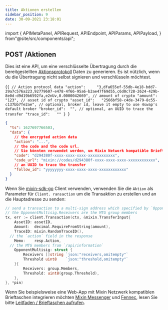 ```yaml
---
title: Aktionen erstellen
sidebar_position: 9
date: 30-09-2021 23:18:01
---
```


import { APIMetaPanel, APIRequest, APIEndpoint, APIParams, APIPayload, } from"@site/src/components/api";

## POST /Aktionen

Dies ist eine API, um eine verschlüsselte Übertragung durch die bereitgestellten [Aktionsprotokoll](../action-protocol) Daten zu generieren. Es ist nützlich, wenn du die Übertragung nicht selbst signieren und verschlüsseln möchtest.

<APIEndpoint base="https://api.4swap.org/api" url="/actions" />

<APIMetaPanel scope="Authorized" /><APIPayload>{`{ // Action protocol data "action":     "3,dfa655ef-55db-4e18-bdd7-29a7c576a223,92779607-e478-4f66-95a6-b2ae47f69d55,c6d0c728-2624-429b-8e0d-d9d19b6592fa,e2nUv,0.0000042669", // amount of crypto "amount":     "123", // asset id of crypto "asset_id":   "2566bf58-c4de-3479-8c55-c137bb7fe2ae", // optional, broker id, leave it empty to use 4swap's default broker "broker_id":  "", // optional, an UUID to trace the transfer "trace_id":   "" } `}</APIPayload>

<APIRequest title="Neue Aktion erstellen" method="POST" base="https://api.4swap.org/api" url='/actions --data PAYLOAD' />

```json title="Response"
{
  "ts": 1627697766503,
  "data": {
    // the encrypted action data
    "action": "...",
    // the code and the code url.
    // Sie könnten verwendet werden, um Mixin Network kompatible Brieftasche wie Messenger und Fennec.
    "code": "d294380f-xxxx-xxxx-xxxx-xxxxxxxxxxxx",
    "code_url": "mixin://codes/d294380f-xxxx-xxxx-xxxx-xxxxxxxxxxxx",
    // an UUID to trace the transfer
    "follow_id": "yyyyyyyy-xxxx-xxxx-xxxx-xxxxxxxxxxxx"
  }
}
```

Wenn Sie [mixin-sdk-go](https://github.com/fox-one/mixin-sdk-go) Client verwenden, verwenden Sie die `Aktion` als Parameter für `Client. ransaction` um die Transaktion zu erstellen und an die Hauptadresse zu senden:

```go
// send a transaction to a multi-sign address which specified by `OpponentMultisig`
// the OpponentMultisig.Receivers are the MTG group members
tx, err := client.Transaction(ctx, &mixin.TransferInput{
    AssetID: assetID,
    Amount:  decimal.RequireFromString(amount),
    TraceID: mixin.RandomTraceID(),
  // the `action` field in the response
    Memo:    resp.Action,
  // the MTG members from `/api/information`
    OpponentMultisig: struct {
        Receivers []string `json:"receivers,omitempty"`
        Threshold uint8    `json:"threshold,omitempty"`
    }{
        Receivers: group.Members,
        Threshold: uint8(group.Threshold),
    },
}, *pin)
```

Wenn Sie beispielsweise eine Web-App mit Mixin Netzwerk kompatiblen Brieftaschen integrieren möchten [Mixin Messenger](/docs/apps/wallets#mixin-messenger) und [Fennec](/docs/apps/wallets#fennec), lesen Sie bitte [Leitfaden / Brieftaschen aufrufen](../guide/invoke-wallets).

